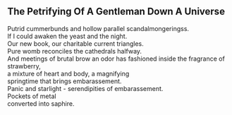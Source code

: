 The Petrifying Of A Gentleman Down A Universe
---------------------------------------------
Putrid cummerbunds and hollow parallel scandalmongeringss.  
If I could awaken the yeast and the night.  
Our new book, our charitable current triangles.  
Pure womb reconciles the cathedrals halfway.  
And meetings of brutal brow an odor has fashioned inside the fragrance of strawberry,  
a mixture of heart and body, a magnifying  
springtime that brings embarassement.  
Panic and starlight - serendipities of embarassement.  
Pockets of metal  
converted into saphire.  

